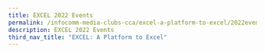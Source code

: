 ```yaml
---
title: EXCEL 2022 Events
permalink: /infocomm-media-clubs-cca/excel-a-platform-to-excel/2022events/
description: EXCEL 2022 Events
third_nav_title: "EXCEL: A Platform to Excel"
---
```


